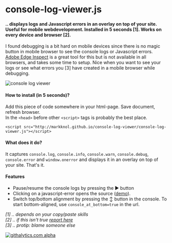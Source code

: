 console-log-viewer.js
==================

#### .. displays logs and Javascript errors in an overlay on top of your site. Useful for mobile webdevelopment. Installed in 5 seconds [1]. Works on every device and browser [2].

I found debugging is a bit hard on mobile devices since there is no magic button in mobile browser to see the console logs or Javascript errors. [Adobe Edge Inspect](http://html.adobe.com/edge/inspect/) is a great tool for this but is not available in all browsers, and takes some time to setup. Nice when you want to see your logs or see what errors you [3] have created in a mobile browser while debugging. 

<img src="http://dump.stroep.nl/console-log-viewer.gif?v=2" alt="console log viewer"/>

#### How to install (in 5 seconds)?

Add this piece of code somewhere in your html-page. Save document, refresh browser.  
In the `<head>` before other `<script>` tags is probably the best place.
    
    <script src="http://markknol.github.io/console-log-viewer/console-log-viewer.js"></script>

#### What does it do?

It captures `console.log`, `console.info`, `console.warn`, `console.debug`, `console.error` and `window.onerror` and displays it in an overlay on top of your site. That's it.

#### Features
* Pause/resume the console logs by pressing the ► button
* Clicking on a javascript-error opens the source (<a href="https://twitter.com/mknol/status/529937001563553792">demo</a>). 
* Switch top/bottom alignment by pressing the ↕ button in the console. To start bottom-aligned, use `console_at_bottom=true` in the url.
  
_[1] .. depends on your copy/paste skills_  
_[2] .. if this isn't true [report here](https://github.com/markknol/console-log-viewer/issues)_  
_[3] .. protip: blame someone else_  

[![githalytics.com alpha](https://cruel-carlota.pagodabox.com/082139baa45624940f19e1af4542a4a7 "githalytics.com")](http://githalytics.com/markknol/console-log-viewer)
